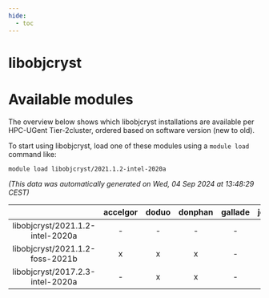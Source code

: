 ```yaml
---
hide:
  - toc
---
```


libobjcryst
===========

# Available modules


The overview below shows which libobjcryst installations are available per HPC-UGent Tier-2cluster, ordered based on software version (new to old).

To start using libobjcryst, load one of these modules using a `module load` command like:

```shell
module load libobjcryst/2021.1.2-intel-2020a
```

*(This data was automatically generated on Wed, 04 Sep 2024 at 13:48:29 CEST)*  

| |accelgor|doduo|donphan|gallade|joltik|shinx|skitty|
| :---: | :---: | :---: | :---: | :---: | :---: | :---: | :---: |
|libobjcryst/2021.1.2-intel-2020a|-|-|-|-|-|-|x|
|libobjcryst/2021.1.2-foss-2021b|x|x|x|-|x|-|x|
|libobjcryst/2017.2.3-intel-2020a|-|x|x|-|x|-|x|
